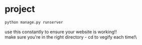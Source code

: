 # project

``` bash
python manage.py runserver
```

use this constantly to ensure your website is working!!\
make sure you're in the right directory - cd to vegify each time!\